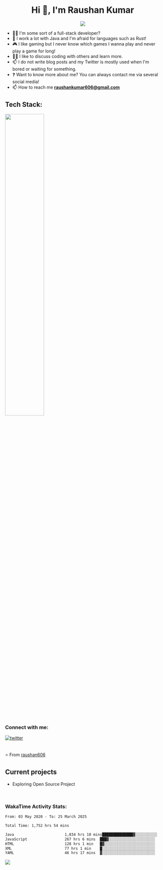 

<h1 align="center">Hi 👋, I'm Raushan Kumar</h1>
<p align="center">
<img src="https://readme-typing-svg.herokuapp.com/?color=45B6C4&width=380&height=45&lines=Junior+Software+Engineer;Java+Software+Developer;Interseted+in+Backend;Nice+To+Meet+You+...&center=true"></a>
</p>

- 👨‍💻 I'm some sort of a full-stack developer?
- 🌱 I work a lot with Java and I'm afraid for languages such as Rust!
- 🎮 I like gaming but I never know which games I wanna play and never play a game for long!
- 👯‍♀️ I like to discuss coding with others and learn more.
- 📫 I do not write blog posts and my Twitter is mostly used when I'm bored or waiting for something.
- ❓ Want to know more about me? You can always contact me via several social media!
- 📫 How to reach me **raushankumar606@gmail.com**

<h2 align="left">Tech Stack:</h2>
<div>
<!-- 	<img src="https://github.com/yurijserrano/Github-Profile-Readme-Logos/blob/master/programming%20languages/java.svg" width="50" height="50" alt="Java" />
<img src="https://github.com/yurijserrano/Github-Profile-Readme-Logos/blob/master/databases/mysql.svg" width="50" height="50" alt="MySQL" />
<img src="https://github.com/yurijserrano/Github-Profile-Readme-Logos/blob/master/databases/postgresql.svg" width="50" height="50" alt="PostgreSQL" />
	<img src="https://github.com/yurijserrano/Github-Profile-Readme-Logos/blob/master/databases/redis.svg" width="50" height="50" alt="Redis" />
	<img src="https://github.com/yurijserrano/Github-Profile-Readme-Logos/blob/master/cloud/azure.svg" width="50" height="50" alt="Azure" />
	<img src="https://github.com/yurijserrano/Github-Profile-Readme-Logos/blob/master/cloud/docker.svg" width="50" height="50" alt="Docker" />
	<img src="https://github.com/yurijserrano/Github-Profile-Readme-Logos/blob/master/databases/mysql.svg" width="50" height="50" alt="Kubernetes" />
	<img src="https://github.com/yurijserrano/Github-Profile-Readme-Logos/blob/master/frameworks/spring.svg" width="50" height="50" alt="Spring" />
	<img src="https://github.com/yurijserrano/Github-Profile-Readme-Logos/blob/master/others/git.svg" width="50" height="50" alt="Git" />
	<img src="https://github.com/yurijserrano/Github-Profile-Readme-Logos/blob/master/cloud/gitlab.svg" width="50" height="50" alt="Gitlab" />
	<img src="https://github.com/yurijserrano/Github-Profile-Readme-Logos/blob/master/ides/intellij.svg" width="50" height="50" alt="Intellij" />
 <img src="https://github.com/yurijserrano/Github-Profile-Readme-Logos/blob/master/ides/eclipse.png" width="50" height="50" alt="Eclipse" />
 <img src="https://github.com/yurijserrano/Github-Profile-Readme-Logos/blob/master/text%20editors/notepad%2B%2B.png" width="50" height="50" alt="Notepad++" />
 <img src="https://github.com/yurijserrano/Github-Profile-Readme-Logos/blob/master/text%20editors/vscode.svg" width="50" height="50" alt="Vscode" />
 <img src="https://github.com/yurijserrano/Github-Profile-Readme-Logos/blob/master/others/html.svg" width="50" height="50" alt="HTML" />
 <img src="https://github.com/yurijserrano/Github-Profile-Readme-Logos/blob/master/others/css.svg" width="50" height="50" alt="CSS" />
	 -->

 <p align="left">
  <a href="https://skillicons.dev">
    <img src="https://skillicons.dev/icons?i=java,spring,azure,go,git,kubernetes,docker,postgres,mysql,css,html,eclipse,githubactions,powershell,postman,windows,gitlab,idea,hibernate,maven,gradle,vscode,c,vim,apple" width="50%" height="50%"/>
  </a>
</p>
</div>

<h3 align="left">Connect with me:</h3> 
<div align="left">
<!-- <a href="https://linkedin.com/in/u77w41" target="_blank">
<img src=https://img.shields.io/badge/linkedin-%231E77B5.svg?&style=for-the-badge&logo=linkedin&logoColor=white alt=linkedin style="margin-bottom: 5px;" />
</a>  -->
<!-- <a href="https://github.com/u77w41" target="_blank">
<img src=https://img.shields.io/badge/github-%2324292e.svg?&style=for-the-badge&logo=github&logoColor=white alt=github style="margin-bottom: 5px;" />
</a> -->
<a href="https://twitter.com/UjjwalCh0wdhury" target="_blank">
<img src=https://img.shields.io/badge/twitter-%2300acee.svg?&style=for-the-badge&logo=twitter&logoColor=white alt=twitter style="margin-bottom: 5px;" />
</a>

</div>  
  
<br/> 
  
⭐️ From [raushan606](https://github.com/raushan606)


## Current projects
<!-- - [DiscordWhois](https://discordwhois.xyz) ━ A provider to lookup discord users / guilds!
- [RandomAPI](https://random.rest) (RaPI) ━ A small API that gives random everything from images to quotes -->
- Exploring Open Source Project 
</div>

<br />
	

### WakaTime Activity Stats:
	
	
<!--START_SECTION:waka-->

```txt
From: 03 May 2020 - To: 25 March 2025

Total Time: 1,752 hrs 54 mins

Java                       1,034 hrs 10 mins██████████████▓░░░░░░░░░░   59.00 %
JavaScript                 267 hrs 6 mins  ███▓░░░░░░░░░░░░░░░░░░░░░   15.24 %
HTML                       128 hrs 1 min   █▓░░░░░░░░░░░░░░░░░░░░░░░   07.30 %
XML                        77 hrs 1 min    █░░░░░░░░░░░░░░░░░░░░░░░░   04.39 %
YAML                       46 hrs 17 mins  ▓░░░░░░░░░░░░░░░░░░░░░░░░   02.64 %
```

<!--END_SECTION:waka-->

![](https://komarev.com/ghpvc/?username=raushan606&color=green)
